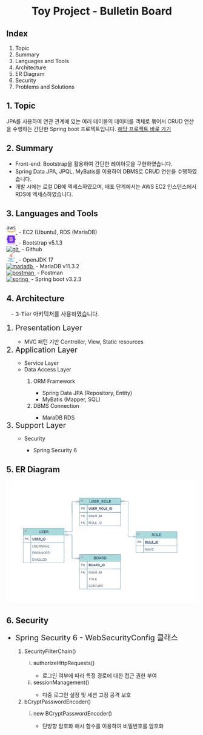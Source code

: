 <h1 align="center">Toy Project - Bulletin Board</h1>
<h2 align="left"></h2>

<h2 align="left">Index</h2>
<p align="left">
  <ol>
    <li>Topic</li>
    <li>Summary</li>
    <li>Languages and Tools</li>
    <li>Architecture</li>
    <li>ER Diagram</li>
    <li>Security</li>
    <li>Problems and Solutions</li>
  </ol>
</p>

<h2 align="left">1. Topic</h2>
<p align="left">
  JPA를 사용하여 연관 관계에 있는 여러 테이블의 데이터를 객체로 묶어서 CRUD 연산을 수행하는 간단한 Spring boot 프로젝트입니다.
  <a href="http://54.180.82.38:8086/">해당 프로젝트 바로 가기</a>  

</p>

<h2 align="left">2. Summary</h2>
<p align="left">
  <ul>
    <li>Front-end: Bootstrap을 활용하여 간단한 레이아웃을 구현하였습니다.</li>
    <li>Spring Data JPA, JPQL, MyBatis를 이용하여 DBMS로 CRUD 연산을 수행하였습니다.</li>
    <li>개발 시에는 로컬 DB에 엑세스하였으며, 배포 단계에서는 AWS EC2 인스턴스에서 RDS에 엑세스하였습니다.</li>
  </ul>
</p>

<h2 align="left">3. Languages and Tools</h2>
<p align="left">
  <a href="https://aws.amazon.com" target="_blank" rel="noreferrer"> <img src="https://raw.githubusercontent.com/devicons/devicon/master/icons/amazonwebservices/amazonwebservices-original-wordmark.svg" alt="aws" width="25" height="25"/> </a> <span>&nbsp;- EC2 (Ubuntu), RDS (MariaDB)</span><br/>
  <a href="https://getbootstrap.com" target="_blank" rel="noreferrer"> <img src="https://raw.githubusercontent.com/devicons/devicon/master/icons/bootstrap/bootstrap-plain-wordmark.svg" alt="bootstrap" width="25" height="25"/> </a> <span>&nbsp;- Bootstrap v5.1.3</span><br/>
  <a href="https://git-scm.com/" target="_blank" rel="noreferrer"> <img src="https://www.vectorlogo.zone/logos/git-scm/git-scm-icon.svg" alt="git" width="25" height="25"/> </a> <span>&nbsp;- Github</span><br/>
  <a href="https://www.java.com" target="_blank" rel="noreferrer"> <img src="https://raw.githubusercontent.com/devicons/devicon/master/icons/java/java-original.svg" alt="java" width="25" height="25"/> </a> <span>&nbsp;- OpenJDK 17</span><br/>
  <a href="https://mariadb.org/" target="_blank" rel="noreferrer"> <img src="https://www.vectorlogo.zone/logos/mariadb/mariadb-icon.svg" alt="mariadb" width="25" height="25"/> </a> <span>&nbsp;- MariaDB v11.3.2</span><br/>
  <a href="https://postman.com" target="_blank" rel="noreferrer"> <img src="https://www.vectorlogo.zone/logos/getpostman/getpostman-icon.svg" alt="postman" width="25" height="25"/> </a> <span>&nbsp;- Postman</span><br/>
  <a href="https://spring.io/" target="_blank" rel="noreferrer"> <img src="https://www.vectorlogo.zone/logos/springio/springio-icon.svg" alt="spring" width="25" height="25"/> </a> <span>&nbsp;- Spring boot v3.2.3</span><br/>
</p>

<h2 align="left">4. Architecture</h2>
<p style="font-size: 15px;">
    &nbsp;&nbsp;&nbsp;- 3-Tier 아키텍처를 사용하였습니다.
</p>
<p align="left">
  <ol>
    <li style="font-size: 20px">Presentation Layer</li>
      <ul>
        <li>MVC 패턴 기반 Controller, View, Static resources</li>
      </ul>
    <li style="font-size: 20px">Application Layer</li>
      <ul>
        <li>Service Layer</li>
        <li>Data Access Layer</li>
          <ol>
            <li>ORM Framework</li>
              <ul>
                <li>Spring Data JPA (Repository, Entity)</li>
                <li>MyBatis (Mapper, SQL)</li>
              </ul>
            <li>DBMS Connection</li>
              <ul>
                <li>MaraDB RDS</li>
              </ul>
          </ol>
      </ul>
    <li style="font-size: 20px">Support Layer</li>
      <ul>
        <li>Security</li>
          <ul>
            <li>Spring Security 6</li>
          </ul>
      </ul>
  </ol>
</p>

<h2 align="left">5. ER Diagram</h2>
<p align="left">
  <img src="src/main/resources/static/readme/ER-Diagram.png" alt="ER Diagram">
  
</p>

<h2 align="left">6. Security</h2>
<p align="left">
  <ul>
    <li style="font-size: 20px">Spring Security 6 - WebSecurityConfig 클래스</li>
      <ol>
        <li style="list-style-type: decimal">SecurityFilterChain()</li>
          <ol>
            <li style="list-style-type: lower-roman">authorizeHttpRequests()</li>
              <ol style="list-style-type: circle">
                <li>로그인 여부에 따라 특정 경로에 대한 접근 권한 부여</li>
              </ol>
            <li style="list-style-type: lower-roman">sessionManagement()</li>
              <ol style="list-style-type: circle">
                <li>다중 로그인 설정 및 세션 고정 공격 보호</li>
              </ol>
          </ol>
    <li style="list-style-type: decimal">bCryptPasswordEncoder()</li>
      <ol>
        <li style="list-style-type: lower-roman">new BCryptPasswordEncoder()</li>
          <ol style="list-style-type: circle">
            <li>단방향 암호화 해시 함수를 이용하여 비밀번호를 암호화</li>
          </ol>
      </ol>
  </ul>
</p>